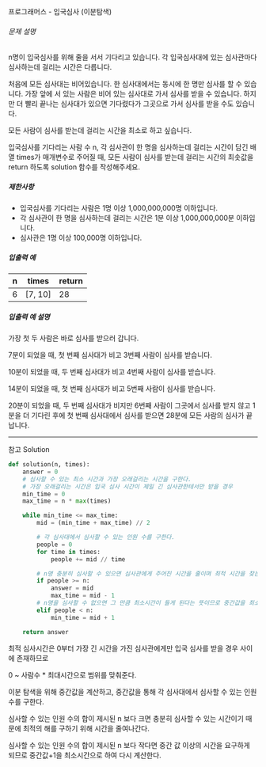 프로그래머스 - 입국심사 (이분탐색)

###### 문제 설명

n명이 입국심사를 위해 줄을 서서 기다리고 있습니다. 각 입국심사대에 있는 심사관마다 심사하는데 걸리는 시간은 다릅니다.

처음에 모든 심사대는 비어있습니다. 한 심사대에서는 동시에 한 명만 심사를 할 수 있습니다. 가장 앞에 서 있는 사람은 비어 있는 심사대로 가서 심사를 받을 수 있습니다. 하지만 더 빨리 끝나는 심사대가 있으면 기다렸다가 그곳으로 가서 심사를 받을 수도 있습니다.

모든 사람이 심사를 받는데 걸리는 시간을 최소로 하고 싶습니다.

입국심사를 기다리는 사람 수 n, 각 심사관이 한 명을 심사하는데 걸리는 시간이 담긴 배열 times가 매개변수로 주어질 때, 모든 사람이 심사를 받는데 걸리는 시간의 최솟값을 return 하도록 solution 함수를 작성해주세요.

##### 제한사항

- 입국심사를 기다리는 사람은 1명 이상 1,000,000,000명 이하입니다.
- 각 심사관이 한 명을 심사하는데 걸리는 시간은 1분 이상 1,000,000,000분 이하입니다.
- 심사관은 1명 이상 100,000명 이하입니다.

##### 입출력 예

| n    | times   | return |
| ---- | ------- | ------ |
| 6    | [7, 10] | 28     |

##### 입출력 예 설명

가장 첫 두 사람은 바로 심사를 받으러 갑니다.

7분이 되었을 때, 첫 번째 심사대가 비고 3번째 사람이 심사를 받습니다.

10분이 되었을 때, 두 번째 심사대가 비고 4번째 사람이 심사를 받습니다.

14분이 되었을 때, 첫 번째 심사대가 비고 5번째 사람이 심사를 받습니다.

20분이 되었을 때, 두 번째 심사대가 비지만 6번째 사람이 그곳에서 심사를 받지 않고 1분을 더 기다린 후에 첫 번째 심사대에서 심사를 받으면 28분에 모든 사람의 심사가 끝납니다.

---

참고 Solution

```python
def solution(n, times):
    answer = 0
    # 심사할 수 있는 최소 시간과 가장 오래걸리는 시간을 구한다.
    # 가장 오래걸리는 시간은 입국 심사 시간이 제일 긴 심사관한테서만 받을 경우
    min_time = 0
    max_time = n * max(times)

    while min_time <= max_time:
        mid = (min_time + max_time) // 2

        # 각 심사대에서 심사할 수 있는 인원 수를 구한다.
        people = 0
        for time in times:
            people += mid // time

        # n명 충분히 심사할 수 있으면 심사관에게 주어진 시간을 줄이며 최적 시간을 찾는다.
        if people >= n:
            answer = mid
            max_time = mid - 1
        # n명을 심사할 수 없으면 그 만큼 최소시간이 들게 된다는 뜻이므로 중간값을 최소시간으로 한다.
        elif people < n:
            min_time = mid + 1

    return answer
```

최적 심사시간은 0부터 가장 긴 시간을 가진 심사관에게만 입국 심사를 받을 경우 사이에 존재하므로

0 ~ 사람수 * 최대시간으로 범위를 맞춰준다.

이분 탐색을 위해 중간값을 계산하고, 중간값을 통해 각 심사대에서 심사할 수 있는 인원 수를 구한다.

심사할 수 있는 인원 수의 합이 제시된 n 보다 크면 충분히 심사할 수 있는 시간이기 때문에 최적의 해를 구하기 위해 시간을 줄여나간다.

심사할 수 있는 인원 수의 합이 제시된 n 보다 작다면 중간 값 이상의 시간을 요구하게 되므로 중간값+1을 최소시간으로 하여 다시 계산한다.

